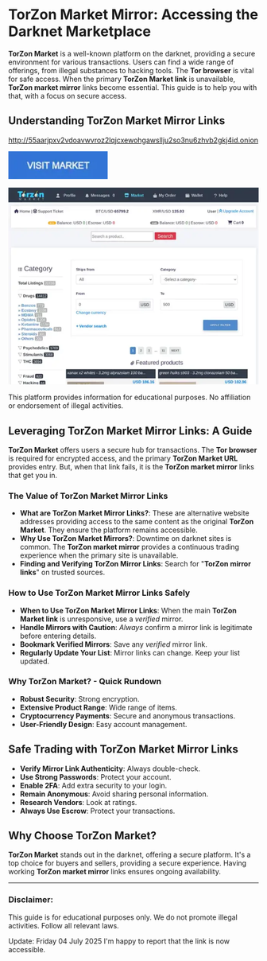 # TorZon Market Mirror: Accessing the Darknet Marketplace

**TorZon Market** is a well-known platform on the darknet, providing a secure environment for various transactions. Users can find a wide range of offerings, from illegal substances to hacking tools. The **Tor browser** is vital for safe access. When the primary **TorZon Market link** is unavailable, **TorZon market mirror** links become essential. This guide is to help you with that, with a focus on secure access.

## Understanding TorZon Market Mirror Links

http://55aarjpxv2vdoavwvroz2lqjcxewohgawsllju2so3nu6zhvb2gkj4id.onion

[<img src="/materials/column.webp" width="200">](http://55aarjpxv2vdoavwvroz2lqjcxewohgawsllju2so3nu6zhvb2gkj4id.onion)

<a href="http://55aarjpxv2vdoavwvroz2lqjcxewohgawsllju2so3nu6zhvb2gkj4id.onion"><img src="/materials/done.webp" alt="TorZon Market Mirror Links" style="max-width: 100%;"></a>

This platform provides information for educational purposes. No affiliation or endorsement of illegal activities.

## Leveraging TorZon Market Mirror Links: A Guide

**TorZon Market** offers users a secure hub for transactions. The **Tor browser** is required for encrypted access, and the primary **TorZon Market URL** provides entry. But, when that link fails, it is the **TorZon market mirror** links that get you in.

### The Value of TorZon Market Mirror Links

*   **What are TorZon Market Mirror Links?**: These are alternative website addresses providing access to the same content as the original **TorZon Market**. They ensure the platform remains accessible.
*   **Why Use TorZon Market Mirrors?**: Downtime on darknet sites is common. The **TorZon market mirror** provides a continuous trading experience when the primary site is unavailable.
*   **Finding and Verifying TorZon Mirror Links**: Search for "**TorZon mirror links**" on trusted sources.

### How to Use TorZon Market Mirror Links Safely

*   **When to Use TorZon Market Mirror Links**: When the main **TorZon Market link** is unresponsive, use a *verified* mirror.
*   **Handle Mirrors with Caution**: *Always* confirm a mirror link is legitimate before entering details.
*   **Bookmark Verified Mirrors**: Save any *verified* mirror link.
*   **Regularly Update Your List**: Mirror links can change. Keep your list updated.

### Why TorZon Market? - Quick Rundown

*   **Robust Security**: Strong encryption.
*   **Extensive Product Range**: Wide range of items.
*   **Cryptocurrency Payments**: Secure and anonymous transactions.
*   **User-Friendly Design**: Easy account management.

## Safe Trading with TorZon Market Mirror Links

-   **Verify Mirror Link Authenticity**: Always double-check.
-   **Use Strong Passwords**: Protect your account.
-   **Enable 2FA**: Add extra security to your login.
-   **Remain Anonymous**: Avoid sharing personal information.
-   **Research Vendors**: Look at ratings.
-   **Always Use Escrow**: Protect your transactions.

## Why Choose TorZon Market?

**TorZon Market** stands out in the darknet, offering a secure platform. It's a top choice for buyers and sellers, providing a secure experience. Having working **TorZon market mirror** links ensures ongoing availability.

---

### Disclaimer:

This guide is for educational purposes only. We do not promote illegal activities. Follow all relevant laws.



Update:  Friday 04 July 2025 I'm happy to report that the link is now accessible.